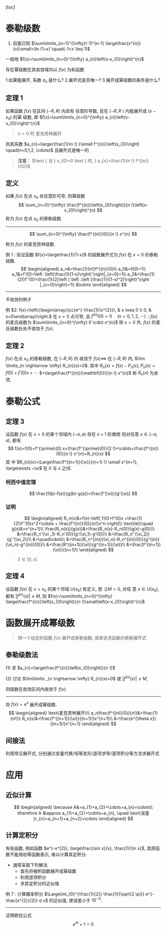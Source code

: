 [toc]

# 泰勒级数

1.   前面已知 $\sum\limits_{n=1}^{\infty}(-1)^{n-1} \large\frac{x^{n}}{n}\small=\ln (1+x) \quad(-1<x \leq 1)$

一般地 $f(x)=\sum\limits_{n=0}^{\infty} a_{n}\left(x-x_{0}\right)^{n}$

存在幂级数在其收敛域内以 $f(x)$ 为和函数

1.如果能展开, 系数 $a_{n}$ 是什么?
2.展开式是否唯一?
3.展开成幂级数的条件是什么?

## 定理 1 

如果函数 $f(x)$ 在区间 $(-R, R)$ 内具有 任意阶导数, 且在 $(-R, R~)$ 内能展开成 $\left(x-x_{0}\right)$ 的幂 级数, 即 $f(x)=\sum\limits_{n=0}^{\infty} a_{n}\left(x-x_{0}\right)^{n}$

>   $n=0$ 时 麦克劳林展开

则其系数 $a_{n}=\large{\frac{1}{n !} }\small f^{(n)}\left(x_{0}\right) \quad(n=0,1,2, \cdots)$ 且展开式是唯一的

>   **注意：** $\text { 当 } x_{0}=0 \text { 时, } a_{n}=\frac{1}{n !} f^{(n)}({0})$

## 定义

如果 $f(x)$ 在点 $x_{0}$ 处任意阶可导, 则幂级数 
$$
\sum_{n=0}^{\infty} \frac{f^{(n)}\left(x_{0}\right)}{n !}\left(x-x_{0}\right)^{n}
$$
 称为 $f(x)$ 在点 $x_{0}$ 的泰勒级数. 

---

$$
\sum_{n=0}^{\infty} \frac{f^{(n)}(0)}{n !} x^{n}
$$

 称为 $f(x)$ 的麦克劳林级数.



例 1 : 验证函数 $f(x)=\large\frac{1}{1-x}$ 的级数展开式为 $f(x)$ 在 $x=0$ 的泰勒级数.
$$
\begin{aligned}
	a_n&=\frac{1}{n!}f^{(n)}(0)\\
	a_0&=f(0)=1\\
	a_1&=f'(0)=\left .\left(\frac{1}{1-x}\right)'\right|_{x=0}=1\\
	a_2&=\frac{1}{2!}f''(0)=\frac{1}{2}\left ( \left .\left (\frac{1}{(1-x)^2}\right)'\right |_{x=0}\right)=1\\
	&\vdots
\end{aligned}
$$

---

不收敛的例子

例 $2: f(x)=\left\{\begin{array}{cc}e^{-\frac{1}{x^{2}}}, & x \neq 0 \\ 0, & x=0\end{array}\right.$
在 $x=0$ 点可导, 且 $f^{(n)}(0)=0 \quad(n=0,1,2, \cdots)$
$\therefore f(x)$ 的麦氏级数为 $\sum\limits_{n=0}^{\infty} 0 \cdot x^{n}$
除 ${s}={0}$ 外, $f(x)$ 的麦氏级数处处不收敛于 $f(x)$.

## 定理 2

$f(x)$ 在点 $x_{0}$ 的泰勒级数, 在 $(-R, R)$ 内 收敛于 $f(x) \Leftrightarrow$ 在 $(-R, R)$ 内, $\lim \limits_{n \rightarrow \infty} R_{n}(x)=0$. 其中 ${R}_{n}({x})={f}({x})-{P}_{n}({x}), {P}_{n}({x})={f}({0})+{f}^{\prime}({0}) {x}+\cdots$ $+\large\frac{f^{(n)}(\mathbf{0})}{n !} x^{n}$ 称 $R_{n}(x)$ 为余项,

# 泰勒公式

## 定理 3

设函数 $f(x)$ 在 $x=0$ 的某个邻域内 $(-a, a)$ 存在 $n+1$ 阶微商 则对任意 $x \in(-a, a)$, 都有
$$
f(x)=f(0)+f^{\prime}(0) x+\frac{f^{\prime}(0)}{2 !}+\cdots+\frac{f^{(n)}(0)}{n !} x^{n}+R_{n}(x)
$$
其 中 $R_{n}(x)=\Large\frac{f^{(n+1)}(\xi)}{(n+1) !} \small x^{n+1}, \large\exists ~\xi$ 在 $0$ 与 $x$ 之间.



### 柯西中值定理

$$
\frac{f(b)-f(a)}{g(b)-g(a)}=\frac{f'(\xi)}{g'(\xi)}
$$

### 证明

$$
\begin{aligned}
			R_n(x)&=f(x)-\left[ f(0)+f'(0)x +\frac{1}{2!}f''(0)x^2+\cdots + \frac{f^{(n)}(0)}{n!}x^n  \right]\\
			\text{let}\quad g(x)&=x^{n+1}\\
			\frac{R_n(x)}{g(x)}&=\frac{R_n(x)-R_n(0)}{g(x)-g(0)}\\
			&=\frac{R_n'(\xi _1)-R_n'(0)}{g'(\xi_1)-g'(0)}\\
			&=\frac{R_n''(\xi_2)}{g''(\xi_2)}\\
			&=\quad\vdots\\
			&=\frac{R_n^{(n)}{\xi_n}-R_n^{(n)}(0)}{g^{(n)}(\xi_n)-g^{(n)}(0)}\\
			&=\frac{R^{(n+1)}(\xi)}{g^{(n+1)}(\xi)}\\
			&=\frac{f^{(n+1)}(\xi)}{(n+1)!}
	\end{aligned}
$$

>   $\xi\in[0,x]$

## 定理 4

设函数 $f(x)$ 在 $x=x_{0}$ 的某个邻域 $U\left(x_{0}\right)$ 有定义, 若 $\exists M>0$, 对任 意 $x \in {U}\left(x_{0}\right)$, 都有 $\left|f^{(n)}(x)\right| \leq M$, 则 $f(x)=\sum\limits_{n=0}^{\infty} \large\frac{f^{(n)}\left(x_{0}\right)}{n !}\small\left(x-x_{0}\right)^{n}$

# 函数展开成幂级数

>   把一个给定的函数 $f(x)$ 展开成泰勒级数, 或者说求函数的泰勒展开式

## 泰勒级数法

(1) 求 $a_{n}=\large\frac{f^{(n)}\left(x_{0}\right)}{n !}$

(2) 讨论 $\lim\limits _{n \rightarrow \infty} R_{n}(x)=0$ 或 $\left|f^{(n)}(x)\right| \leq M$,

则级数在收敛区间内收敛于 $f(x)$.

---

将 $f(x)=e^{x}$ 展开成幂级数.
$$
\begin{aligned}
\text{麦克劳林展开}\\
a_n\frac{f^{(n)}(0)}{n!}&=\frac{1}{n!}\\
R_n(x)&=\frac{f^{(n+1)}(\xi)}{(n+1)!}x^{n+1}\\
&=\frac{e^{\theta x}}{(n+1)!}x^{n+1}
\end{aligned}
$$

## 间接法

利用常见展开式, 分别通过变量代换/恒等变形/逐项求导/逐项积分等方法求展开式



# 应用

## 近似计算

$$
\begin{aligned}
\because A&=a_{1}+a_{2}+\cdots+a_{n}+\cdots\\
\therefore A &\approx a_{1}+a_{2}+\cdots+a_{n}, \quad \text{误差 }r_{n}=a_{n+1}+a_{n+2}+\cdots
\end{aligned}
$$


## 计算定积分

有些函数, 例如函数 $e^{-x^{2}}, \large\frac{\sin x}{x}, \frac{1}{\ln x}$, 其原函数不能用初等函数表示, 难以计算其定积分.

+   通常采取下列解法
    +   首先将被积函数展开成幂级数
    +   利用逐项积分
    +   求其定积分的近似值

例 7 : 计算概率积分 $\Large\int_{0}^{\frac{1}{2}} \frac{1}{\sqrt{2 \pi}} e^{-\frac{x^{2}}{2}} d x$ 的近似值, 使误差小于 $10^{-4}$.

---

证明欧拉公式
$$
e^{i\pi}+1=0
$$
